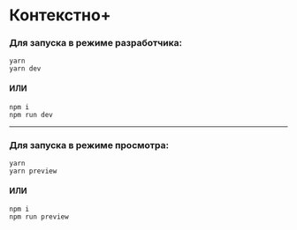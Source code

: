 # Контекстно+
### Для запуска в режиме разработчика:
```shell
yarn
yarn dev
```
#### ИЛИ
```shell
npm i
npm run dev
```
 -------

### Для запуска в режиме просмотра:
```shell
yarn
yarn preview
```
#### ИЛИ
```shell
npm i
npm run preview
```

